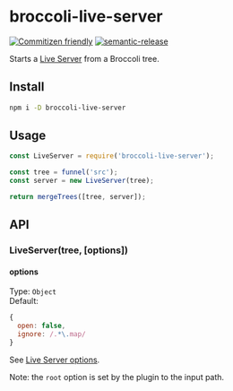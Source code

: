 # broccoli-live-server

[![Commitizen friendly](https://img.shields.io/badge/commitizen-friendly-brightgreen.svg)](http://commitizen.github.io/cz-cli/)
[![semantic-release](https://img.shields.io/badge/%20%20%F0%9F%93%A6%F0%9F%9A%80-semantic--release-e10079.svg)](https://github.com/semantic-release/semantic-release)

Starts a [Live Server](https://github.com/tapio/live-server) from a Broccoli tree.

## Install

```sh
npm i -D broccoli-live-server
```

## Usage

```js
const LiveServer = require('broccoli-live-server');

const tree = funnel('src');
const server = new LiveServer(tree);

return mergeTrees([tree, server]);
```

## API

### LiveServer(tree, [options])

#### options

Type: `Object`   
Default: 
```js
{
  open: false,
  ignore: /.*\.map/
}
```

See [Live Server options](https://github.com/tapio/live-server#usage-from-node).   

Note: the `root` option is set by the plugin to the input path.
